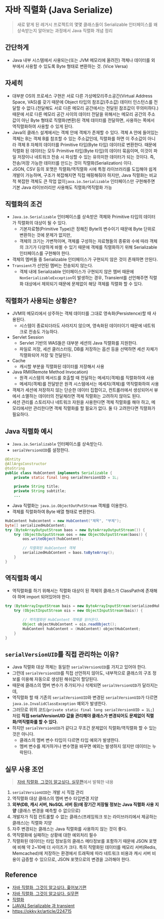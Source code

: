 # 자바 직렬화 (Java Serialize)
>새로 맡게 된 레거시 프로젝트의 몇몇 클래스들이 Serializable 인터페이스를 왜 상속받는지 알아보는 과정에서 Java 직렬화 개념 정리

## 간단하게
- Java 내부 시스템에서 사용되는(또는 JVM 메모리에 올려진) 객체나 데이터를 외부에서 사용할 수 있도록 Byte 형태로 변환하는 것. (Vice Versa)

## 자세히
- 대부분 OS의 프로세스 구현은 서로 다른 가상메모리주소공간(Virtual Address Space, VAS)를 갖기 때문에 Object 타입의 참조값(주소값) 데이터 인스턴스를 전달할 수 없다.(전달해도 서로 다른 메모리 공간에서는 전달된 참조값이 무의미하다.) 때문에 서로 다른 메모리 공간 사이의 데이터 전달을 위해서는 메모리 공간의 주소값이 아닌 Byte 형태로 직렬화(변환)된 객체 데이터를 전달하면, 사용하는 쪽에서 역직렬화하여 사용할 수 있게 된다.
- Java의 클래스 설계에서는 객체 안에 객체가 존재할 수 있다. 객체 A 안에 들어있는 객체는 B는 객체 B를 참조할 수 있는 주소값인데, 직렬화를 하면 이 주소값이 아니라 객체 B 자체의 데이터를 Primitive 타입(Byte 타입) 데이터로 변환한다. 때문에 직렬화 된 데이터는 모두 Primitive 타입(Byte 타입)의 데이터 묶음이며, 이것이 파일 저장이나 네트워크 전송 시 파싱할 수 있는 유의미한 데이터가 되는 것이다. 즉, 전송/저장 가능한 데이터를 만드는 것이 직렬화(Serialization) 이다.
- JSON, CSV 등의 포맷은 직렬화/역직렬화 시에 특정 라이브러리를 도입해야 쉽게 개발이 가능하며, 구조가 복잡해지면 직접 매핑해줘야 하지만, Java 직렬화는 비교적 복잡한 객체도 큰 작업 없이`java.io.Serializable` 인터페이스만 구현해주면 기본 Java 라이브러리만 사용해도 직렬화/역직렬화 가능

## 직렬화의 조건
- `Java.io.Serializable` 인터페이스를 상속받은 객체와 Primitive 타입의 데이터가 직렬화의 대상이 될 수 있다.
  - 기본자료형(Primitive Type)은 정해진 Byte의 변수이기 때문에 Byte 단위로 변환하는 것에 문제가 없지만,
  - 객체의 크기는 가변적이며, 객체를 구성하는 자료형들의 종류와 수에 따라 객체의 크기가 다양하게 바뀔 수 있기 때문에 객체를 직렬화하기 위해 Serializable 인터페이스를 구현해야 한다.
- 객체의 멤버들 중 Serializable 인터페이스가 구현되지 않은 것이 존재하면 안된다.
- `Transient`가 선언된 멤버는 전송되지 않는다.
  - 객체 내에 Serializable 인터페이스가 구현되지 않은 멤버 때문에 `NonSerializableException`이 발생하는 경우, Transient를 선언해주면 직렬화 대상에서 제외되기 때문에 문제없이 해당 객체를 직렬화 할 수 있다.

## 직렬화가 사용되는 상황은?
- JVM의 메모리에서 상주하는 객체 데이터를 그대로 영속화(Persistence)할 때 사용된다.
  - 시스템이 종료되더라도 사라지지 않으며, 영속화된 데이터이기 때문에 네트워크로 전송도 가능하다.
- Servlet Session
  - Servlet 기반의 WAS들은 대부분 세션의 Java 직렬화를 지원한다.
  - 파일로 저장, 세션 클러스터링, DB를 저장하는 옵션 등을 선택하면 세션 자체가 직렬화되어 저장 및 전달된다.
- Cache
  - 캐시할 부분을 직렬화된 데이터를 저장해서 사용
- Java RMI(Remote Method Invocation)
  - 원격 시스템의 메서드를 호출할 때 전달하는 메세지(객체)를 직렬화하여 사용
  - 메세지(객체)를 전달받은 원격 시스템에서는 메세지(객체)를 역직렬화하여 사용
- 객체가 세션에 저장하지 않는 단순한 데이터 집합이고, 컨트롤러에서 생성되어서 뷰에서 소멸하는 데이터의 전달체라면 객체 직렬화는 고려하지 않아도 된다.
- 세션 관리를 스토리지나 네트워크 자원을 사용한다면 객체 직렬화를 해야 하고, 메모리에서만 관리한다면 객체 직렬화를 할 필요가 없다. 둘 다 고려한다면 직렬화가 필요하다.

## Java 직렬화 예시
- `Java.io.Serializable` 인터페이스를 상속받는다.
- `serialVersionUID`를 설정한다.
~~~java
@Entity
@AllArgsConstructor
@toString
public class HubContent implements Serializable {
    private static final long serialVersionUID = 1L;
    
    private String title;
    private String subtitle;
    ...
~~~

- Java 직렬화는 `java.io.ObjectOutPutStream` 객체를 이용한다.
- 객체를 직렬화하여 Byte 배열 형태로 변환한다.

~~~java
HubContent hubcontent = new HubContent("제목", "부제");
byte[] serializedHubContent;
try (ByteArrayOutputStream baos = new ByteArrayOutputStream()) {
    try (ObjectOutputStream oos = new ObjectOutputStream(baos)) {
        oos.writeObject(hubContent);
        
        // 직렬화된 HubContent 객체
        serializedHubContent = baos.toByteArray();
    }
}
~~~

## 역직렬화 예시
- 역직렬화를 하기 위해서는 직렬화 대상이 된 객체의 클래스가 ClassPath에 존재해야 하며 import 되어있어야 한다.

~~~java
try (ByteArrayInputStream bais = new ByteArrayInputStream(serializedHubContent)) {
    try (ObjectInputStream ois = new ObjectInputStream(bais)) {
        
        // 역직렬화된 HubContent 객체를 읽어온다.
        Object objectHubContent = ois.readObject();
        HubContent hubContent = (HubContent) objectHubContent;
    }
}
~~~

## `serialVersionUID`를 직접 관리하는 이유?
- Java 직렬화 대상 객체는 동일한 `serialVersionUID`를 가지고 있어야 한다.
- 그런데 `serialVersionUID`를 직접 선언하지 않아도, 내부적으로 클래스의 구조 정보를 이용해 자동으로 생성된 해쉬값이 할당된다.
- 때문에 클래스의 멤버 변수가 추가되거나 삭제되면 `serialVersionUID`가 달라지는데,
- 역직렬화 할 때 기존의 `serialVersionUID`와 변경된 `serialVersionUID`가 다르면 `java.io.InvalidClassException` 예외가 발생한다.
- 그러므로 위의 코드(`private static final long serialVersionUID = 1L;`) 처럼 **직접 serialVersionUID 값을 관리해야 클래스가 변경되어도 문제없이 직렬화/역직렬화를 할 수 있다.**
- 하지만 `serialVersionUID`가 같다고 무조건 문제없이 직렬화/역직렬화 할 수 있는 것은 아니다.
  - 클래스의 멤버 변수 타입이 다르면 타입 예외가 발생한다.
  - 멤버 변수를 제거하거나 변수명을 바꾸면 예외는 발생하지 않지만 데이터는 누락된다.
  
## 실무 사용 조언
>[자바 직렬화, 그것이 알고싶다. 실무편](http://woowabros.github.io/experience/2017/10/17/java-serialize2.html)에서 발췌한 내용

1. `serialVersionUID`는 개발 시 직접 관리
2. 역직렬화 대상 클래스의 멤버 변수 타입변경 지양
3. **외부(DB, 캐시 서버, NoSQL 서버 등)에 장기간 저장될 정보는 Java 직렬화 사용 지양** (클래스 변경을 예측할 수 없으므로)
4. 개발자가 직접 컨트롤할 수 없는 클래스(프레임워크 또는 라이브러리에서 제공하는 클래스)는 직렬화 지양
5. 자주 변경되는 클래스는 Java 직렬화를 사용하지 않는 것이 좋다.
6. 역직렬화에 실패하는 상황에 대한 예외처리 필수
7. 직렬화된 데이터는 타입 정보등의 클래스 메타정보를 포함하기 때문에 JSON 포맷에 비해 약 2~10배 더 사이즈가 크다. 특히 직렬화된 데이터를 메모리 서버(Redis, Memcached)에 저장하는 환경에서 트래픽에 따라 네트워크 비용과 캐시 서버 비용이 급증할 수 있으므로, JSON 포맷으로의 변경을 고려해야 한다.

## Reference
- [자바 직렬화, 그것이 알고싶다. 훑어보기편](http://woowabros.github.io/experience/2017/10/17/java-serialize.html)
- [자바 직렬화, 그것이 알고싶다. 실무편](http://woowabros.github.io/experience/2017/10/17/java-serialize2.html)
- [직렬화](https://j.mearie.org/post/122845365013/serialization#_=_)
- [[JAVA] Serializable 과 transient](https://hyeonstorage.tistory.com/254)
- https://okky.kr/article/224715
